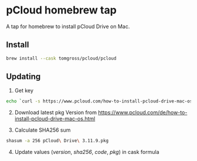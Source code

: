 # pCloud homebrew tap

A tap for homebrew to install pCloud Drive on Mac.

## Install

```bash
brew install --cask tomgross/pcloud/pcloud
```

## Updating

1. Get key

```bash
echo `curl -s https://www.pcloud.com/how-to-install-pcloud-drive-mac-os.html\?download\=mac | grep "'Mac':" | sed "s/[ ,:']*//g;s/Mac//g" | tr -d '\t'`
```

2. Download latest pkg Version from https://www.pcloud.com/de/how-to-install-pcloud-drive-mac-os.html

3. Calculate SHA256 sum

```bash
shasum -a 256 pCloud\ Drive\ 3.11.9.pkg
```

4. Update values (*version*, *sha256*, *code*, *pkg*) in cask formula
